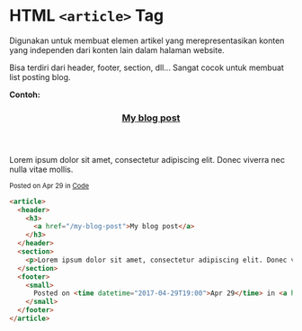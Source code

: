 # HTML `<article>` Tag

Digunakan untuk membuat elemen artikel yang merepresentasikan konten yang independen dari konten lain dalam halaman website.

Bisa terdiri dari header, footer, section, dll... Sangat cocok untuk membuat list posting blog.

<div class="example">
	<p class="example__label"><strong>Contoh:</strong></p>
	<div class="example__preview">
        <article>
            <header>
                <h3>
                <a href="/my-blog-post">My blog post</a>
                </h3>
            </header>
            <section>
                <p>Lorem ipsum dolor sit amet, consectetur adipiscing elit. Donec viverra nec nulla vitae mollis.</p>
            </section>
            <footer>
                <small>
                Posted on <time datetime="2017-04-29T19:00">Apr 29</time> in <a href="/category/code">Code</a>
                </small>
            </footer>
        </article>
	</div>
</div>

```html
<article>
  <header>
    <h3>
      <a href="/my-blog-post">My blog post</a>
    </h3>
  </header>
  <section>
    <p>Lorem ipsum dolor sit amet, consectetur adipiscing elit. Donec viverra nec nulla vitae mollis.</p>
  </section>
  <footer>
    <small>
      Posted on <time datetime="2017-04-29T19:00">Apr 29</time> in <a href="/category/code">Code</a>
    </small>
  </footer>
</article>
```